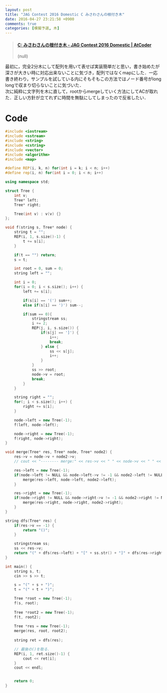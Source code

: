 ```yaml
---
layout: post
title: "JAG Contest 2016 Domestic C みさわさんの根付き木"
date: 2016-04-27 23:21:58 +0900
comments: true
categories: [模擬予選, 木]
---
```


<blockquote class="embedly-card" data-card-key="39deea93f79745829254c0652225a544" data-card-controls="0" data-card-branding="0" data-card-type="article"><h4><a href="http://jag2016-domestic.contest.atcoder.jp/tasks/jag2016secretspring_c">C: みさわさんの根付き木 - JAG Contest 2016 Domestic | AtCoder</a></h4><p>(null)</p></blockquote>
<script async src="//cdn.embedly.com/widgets/platform.js" charset="UTF-8"></script>

<!-- more -->

最初に，完全2分木にして配列を用いて表せば実装簡単だと思い，書き始めたが深さが大きい時に対応出来ないことに気づき，配列ではなくmapにした．一応書き終わり，サンプルを試している内にそもそもこの方法ではノード番号がlong longで収まり切らないことに気づいた．  
次に純粋に文字列を木に直して，rootからmergeしていく方法にしてACが取れた．正しい方針が立てれずに時間を無駄にしてしまったので反省したい．


# Code

```cpp
#include <iostream>
#include <sstream>
#include <string>
#include <cstring>
#include <vector>
#include <algorithm>
#include <map>

#define REP(i, k, n) for(int i = k; i < n; i++) 
#define rep(i, n) for(int i = 0; i < n; i++) 

using namespace std;

struct Tree {
	int v;
	Tree* left;
	Tree* right;

	Tree(int v) : v(v) {}
};

void f(string s, Tree* node) {
	string t = "";
	REP(i, 1, s.size()-1) {
		t += s[i];
	}

	if(t == "") return;
	s = t;

	int root = 0, sum = 0;
	string left = "";

	int i = 0;
	for(i = 0; i < s.size(); i++) {
		left += s[i];

		if(s[i] == '(') sum++;
		else if(s[i] == ')') sum--;

		if(sum == 0){
			stringstream ss;
			i += 2;
			REP(j, i, s.size()) {
				if(s[j] == ']') {
					i++;
					break;
				} else {
					ss << s[j];
					i++;
				}
			}
			ss >> root;
			node->v = root;
			break;
		}
	}

	string right = "";
	for(; i < s.size(); i++) {
		right += s[i];
	}

	node->left = new Tree(-1);
	f(left, node->left);

	node->right = new Tree(-1);
	f(right, node->right);
}

void merge(Tree* res, Tree* node, Tree* node2) {
	res->v = node->v + node2->v;
	// cout << "-------- merge:" << res->v << " " << node->v << " " << node2->v << endl;

	res->left = new Tree(-1);
	if(node->left != NULL && node->left->v != -1 && node2->left != NULL && node2->left->v != -1) {
		merge(res->left, node->left, node2->left);
	}

	res->right = new Tree(-1);
	if(node->right != NULL && node->right->v != -1 && node2->right != NULL && node2->right->v != -1) {
		merge(res->right, node->right, node2->right);
	}
}

string dfs(Tree* res) {
	if(res->v == -1) {
		return "()";
	}

	stringstream ss;
	ss << res->v;
	return "(" + dfs(res->left) + "[" + ss.str() + "]" + dfs(res->right) + ")";
}

int main() {
	string s, t;
	cin >> s >> t;

	s = "(" + s + ")";
	t = "(" + t + ")";

	Tree *root = new Tree(-1);
	f(s, root);
	
	Tree *root2 = new Tree(-1);
	f(t, root2);
	
	Tree *res = new Tree(-1);
	merge(res, root, root2);
	
	string ret = dfs(res);

	// 最後の()を取る.
	REP(i, 1, ret.size()-1) {
		cout << ret[i];
	}
	cout << endl;


	return 0;
}

```


